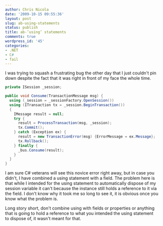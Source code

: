 ```yaml
---
author: Chris Nicola
date: '2009-10-15 09:55:36'
layout: post
slug: ab-using-statements
status: publish
title: ab-’using’ statements
comments: true
wordpress_id: '45'
categories:
- .NET
- C#
- fail
---
```


I was trying to squash a frustrating bug the other day that I just couldn't pin down despite the fact that it was right in front of my face the whole time.
    
```csharp
private ISession _session;

public void Consume(TransactionMessage msg) {
  using (_session = _sessionFactory.OpenSession())
  using (ITransaction tx = _session.BeginTransaction())
  {
    IMessage result = null;
    try {
      result = ProcessTransaction(msg, _session);
      tx.Commit();
    } catch (Exception ex) {
      result = new TransactionError(msg) {ErrorMessage = ex.Message};
      tx.Rollback();
    } finally {
      _bus.Consume(result);
    }
  }
}
```

I am sure C# veterans will see this novice error right away, but in case you didn't, I have combined a using statement with a field.  The problem here is that while I intended for the using statement to automatically dispose of my session variable it can't because the instance still holds a reference to it via the field.  I don't know why it took me so long to see it, it is obvious once you know what the problem is.

Long story short, don't combine using with fields or properties or anything that is going to hold a reference to what you intended the using statement to dispose of, it wasn't meant for that.
